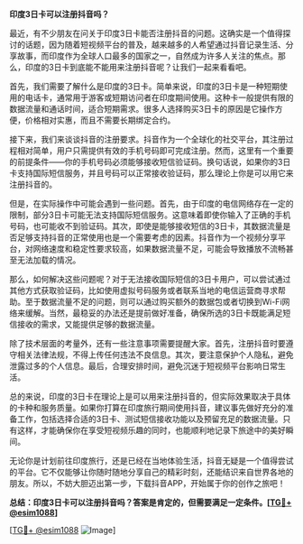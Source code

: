 **印度3日卡可以注册抖音吗？**

最近，有不少朋友在问关于印度3日卡能否注册抖音的问题。这确实是一个值得探讨的话题，因为随着短视频平台的普及，越来越多的人希望通过抖音记录生活、分享故事，而印度作为全球人口最多的国家之一，自然成为许多人关注的焦点。那么，印度的3日卡到底能不能用来注册抖音呢？让我们一起来看看吧。

首先，我们需要了解什么是印度的3日卡。简单来说，印度的3日卡是一种短期使用的电话卡，通常用于游客或短期访问者在印度期间使用。这种卡一般提供有限的数据流量和通话时间，适合短期需求。很多人选择购买3日卡的原因是它操作方便，价格相对实惠，而且不需要长期绑定合约。

接下来，我们来谈谈抖音的注册要求。抖音作为一个全球化的社交平台，其注册过程相对简单，用户只需提供有效的手机号码即可完成注册。然而，这里有一个重要的前提条件——你的手机号码必须能够接收短信验证码。换句话说，如果你的3日卡支持国际短信服务，并且号码可以正常接收验证码，那么理论上你是可以用它来注册抖音的。

但是，在实际操作中可能会遇到一些问题。首先，由于印度的电信网络存在一定的限制，部分3日卡可能无法支持国际短信服务。这意味着即使你输入了正确的手机号码，也可能收不到验证码。其次，即使是能够接收短信的3日卡，其数据流量是否足够支持抖音的正常使用也是一个需要考虑的因素。抖音作为一个视频分享平台，对网络速度和稳定性要求较高，如果数据流量不足，可能会导致播放不流畅甚至无法加载的情况。

那么，如何解决这些问题呢？对于无法接收国际短信的3日卡用户，可以尝试通过其他方式获取验证码，比如使用虚拟号码服务或者联系当地的电信运营商寻求帮助。至于数据流量不足的问题，则可以通过购买额外的数据包或者切换到Wi-Fi网络来缓解。当然，最稳妥的办法还是提前做好准备，确保所选的3日卡既能满足短信接收的需求，又能提供足够的数据流量。

除了技术层面的考量外，还有一些注意事项需要提醒大家。首先，注册抖音时要遵守相关法律法规，不得上传任何违法不良信息。其次，要注意保护个人隐私，避免泄露过多的个人信息。最后，合理安排时间，避免沉迷于短视频平台影响日常生活。

总的来说，印度的3日卡在理论上是可以用来注册抖音的，但实际效果取决于具体的卡种和服务质量。如果你打算在印度旅行期间使用抖音，建议事先做好充分的准备工作，包括选择合适的3日卡、测试短信接收功能以及预留充足的数据流量。只有这样，才能确保你在享受短视频乐趣的同时，也能顺利地记录下旅途中的美好瞬间。

无论你是计划前往印度旅行，还是已经在当地体验生活，抖音无疑是一个值得尝试的平台。它不仅能够让你随时随地分享自己的精彩时刻，还能结识来自世界各地的朋友。所以，不妨大胆迈出第一步，下载抖音APP，开始属于你的创作之旅吧！

**总结：印度3日卡可以注册抖音吗？答案是肯定的，但需要满足一定条件。[[TG💪+ @esim1088](https://t.me/s/esim1088)]**

[[TG💪+ @esim1088](https://t.me/s/esim1088) ![Image](https://i.postimg.cc/4NQfJmqS/Snipaste-2025-05-13-00-14-12.png)]